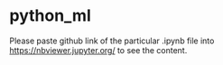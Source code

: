 # python_ml
Please paste github link of the particular .ipynb file into https://nbviewer.jupyter.org/ to see the content.
